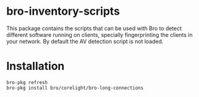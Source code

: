 # bro-inventory-scripts
This package contains the scripts that can be used with Bro
to detect different software running on clients, specially
fingerprinting the clients in your network. 
By default the AV detection script is not loaded.

# Installation
```
bro-pkg refresh
bro-pkg install bro/corelight/bro-long-connections
```
